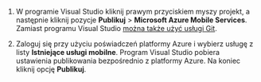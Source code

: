 
1. W programie Visual Studio kliknij prawym przyciskiem myszy projekt, a następnie kliknij pozycje **Publikuj** > **Microsoft Azure Mobile Services**. Zamiast programu Visual Studio [można także użyć usługi Git](../articles/mobile-services/mobile-services-dotnet-backend-store-code-source-control.md).

2. Zaloguj się przy użyciu poświadczeń platformy Azure i wybierz usługę z listy **Istniejące usługi mobilne**. Program Visual Studio pobiera ustawienia publikowania bezpośrednio z platformy Azure. Na koniec kliknij opcję **Publikuj**.



<!--HONumber=Jun16_HO2-->


